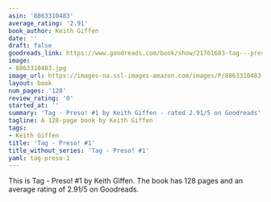 ```yaml
---
asin: '8863310483'
average_rating: '2.91'
book_author: Keith Giffen
date: ''
draft: false
goodreads_link: https://www.goodreads.com/book/show/21761683-tag---preso-1
image:
- 8863310483.jpg
image_url: https://images-na.ssl-images-amazon.com/images/P/8863310483.01._SCLZZZZZZZ.jpg
layout: book
num_pages: '128'
review_rating: '0'
started_at: ''
summary: 'Tag - Preso! #1 by Keith Giffen - rated 2.91/5 on Goodreads'
tagline: A 128-page book by Keith Giffen
tags:
- Keith Giffen
title: 'Tag - Preso! #1'
title_without_series: 'Tag - Preso! #1'
yaml: tag-preso-1
---
```


This is Tag - Preso! #1 by Keith Giffen. The book has 128 pages and an average rating of 2.91/5 on Goodreads.